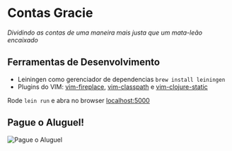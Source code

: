 # Contas Gracie

_Dividindo as contas de uma maneira mais justa que um mata-leão encaixado_

## Ferramentas de Desenvolvimento

- Leiningen como gerenciador de dependencias `brew install leiningen`
- Plugins do VIM: [vim-fireplace](https://github.com/tpope/vim-fireplace), [vim-classpath](https://github.com/tpope/vim-classpath) e [vim-clojure-static](https://github.com/guns/vim-clojure-static)

Rode `lein run` e abra no browser [localhost:5000](http://localhost:5000)

## Pague o Aluguel!

![Pague o Aluguel](http://spe.fotolog.com/photo/46/14/66/calistenia/1279556313995_f.jpg)

